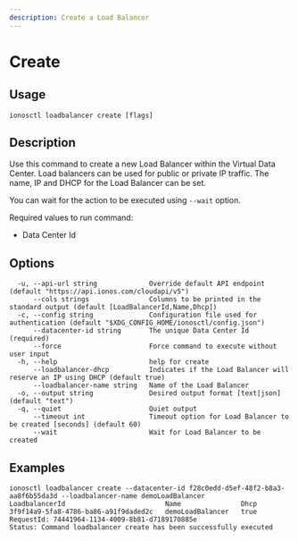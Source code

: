 ```yaml
---
description: Create a Load Balancer
---
```


# Create

## Usage

```text
ionosctl loadbalancer create [flags]
```

## Description

Use this command to create a new Load Balancer within the Virtual Data Center. Load balancers can be used for public or private IP traffic. The name, IP and DHCP for the Load Balancer can be set.

You can wait for the action to be executed using `--wait` option.

Required values to run command:

* Data Center Id

## Options

```text
  -u, --api-url string             Override default API endpoint (default "https://api.ionos.com/cloudapi/v5")
      --cols strings               Columns to be printed in the standard output (default [LoadBalancerId,Name,Dhcp])
  -c, --config string              Configuration file used for authentication (default "$XDG_CONFIG_HOME/ionosctl/config.json")
      --datacenter-id string       The unique Data Center Id (required)
      --force                      Force command to execute without user input
  -h, --help                       help for create
      --loadbalancer-dhcp          Indicates if the Load Balancer will reserve an IP using DHCP (default true)
      --loadbalancer-name string   Name of the Load Balancer
  -o, --output string              Desired output format [text|json] (default "text")
  -q, --quiet                      Quiet output
      --timeout int                Timeout option for Load Balancer to be created [seconds] (default 60)
      --wait                       Wait for Load Balancer to be created
```

## Examples

```text
ionosctl loadbalancer create --datacenter-id f28c0edd-d5ef-48f2-b8a3-aa8f6b55da3d --loadbalancer-name demoLoadBalancer
LoadbalancerId                         Name               Dhcp
3f9f14a9-5fa8-4786-ba86-a91f9daded2c   demoLoadBalancer   true
RequestId: 74441964-1134-4009-8b81-d7189170885e
Status: Command loadbalancer create has been successfully executed
```

